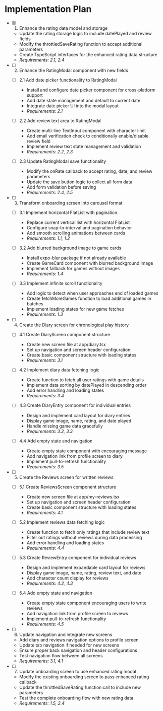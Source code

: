 # Implementation Plan

- [x] 1. Enhance the rating data model and storage

  - Update the rating storage logic to include datePlayed and review fields
  - Modify the throttledSaveRating function to accept additional parameters
  - Create TypeScript interfaces for the enhanced rating data structure
  - _Requirements: 2.1, 2.4_

- [ ] 2. Enhance the RatingModal component with new fields

  - [ ] 2.1 Add date picker functionality to RatingModal

    - Install and configure date picker component for cross-platform support
    - Add date state management and default to current date
    - Integrate date picker UI into the modal layout
    - _Requirements: 2.1_

  - [ ] 2.2 Add review text area to RatingModal

    - Create multi-line TextInput component with character limit
    - Add email verification check to conditionally enable/disable review field
    - Implement review text state management and validation
    - _Requirements: 2.2, 2.3_

  - [ ] 2.3 Update RatingModal save functionality
    - Modify the onRate callback to accept rating, date, and review parameters
    - Update the save button logic to collect all form data
    - Add form validation before saving
    - _Requirements: 2.4, 2.5_

- [ ] 3. Transform onboarding screen into carousel format

  - [ ] 3.1 Implement horizontal FlatList with pagination

    - Replace current vertical list with horizontal FlatList
    - Configure snap-to-interval and pagination behavior
    - Add smooth scrolling animations between cards
    - _Requirements: 1.1, 1.2_

  - [ ] 3.2 Add blurred background image to game cards

    - Install expo-blur package if not already available
    - Create GameCard component with blurred background image
    - Implement fallback for games without images
    - _Requirements: 1.4_

  - [ ] 3.3 Implement infinite scroll functionality
    - Add logic to detect when user approaches end of loaded games
    - Create fetchMoreGames function to load additional games in batches
    - Implement loading states for new game fetches
    - _Requirements: 1.3_

- [ ] 4. Create the Diary screen for chronological play history

  - [ ] 4.1 Create DiaryScreen component structure

    - Create new screen file at app/diary.tsx
    - Set up navigation and screen header configuration
    - Create basic component structure with loading states
    - _Requirements: 3.1_

  - [ ] 4.2 Implement diary data fetching logic

    - Create function to fetch all user ratings with game details
    - Implement data sorting by datePlayed in descending order
    - Add error handling and loading states
    - _Requirements: 3.4_

  - [ ] 4.3 Create DiaryEntry component for individual entries

    - Design and implement card layout for diary entries
    - Display game image, name, rating, and date played
    - Handle missing game data gracefully
    - _Requirements: 3.2, 3.3_

  - [ ] 4.4 Add empty state and navigation
    - Create empty state component with encouraging message
    - Add navigation link from profile screen to diary
    - Implement pull-to-refresh functionality
    - _Requirements: 3.5_

- [ ] 5. Create the Reviews screen for written reviews

  - [ ] 5.1 Create ReviewsScreen component structure

    - Create new screen file at app/my-reviews.tsx
    - Set up navigation and screen header configuration
    - Create basic component structure with loading states
    - _Requirements: 4.1_

  - [ ] 5.2 Implement reviews data fetching logic

    - Create function to fetch only ratings that include review text
    - Filter out ratings without reviews during data processing
    - Add error handling and loading states
    - _Requirements: 4.4_

  - [ ] 5.3 Create ReviewEntry component for individual reviews

    - Design and implement expandable card layout for reviews
    - Display game image, name, rating, review text, and date
    - Add character count display for reviews
    - _Requirements: 4.2, 4.3_

  - [ ] 5.4 Add empty state and navigation
    - Create empty state component encouraging users to write reviews
    - Add navigation link from profile screen to reviews
    - Implement pull-to-refresh functionality
    - _Requirements: 4.5_

- [ ] 6. Update navigation and integrate new screens

  - Add diary and reviews navigation options to profile screen
  - Update tab navigation if needed for new screens
  - Ensure proper back navigation and header configurations
  - Test navigation flow between all screens
  - _Requirements: 3.1, 4.1_

- [ ] 7. Update onboarding screen to use enhanced rating modal
  - Modify the existing onboarding screen to pass enhanced rating callback
  - Update the throttledSaveRating function call to include new parameters
  - Test the complete onboarding flow with new rating data
  - _Requirements: 1.5, 2.4_
